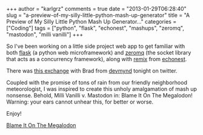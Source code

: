 +++
author = "karlgrz"
comments = true
date = "2013-01-29T06:28:40"
slug = "a-preview-of-my-silly-little-python-mash-up-generator"
title = "A Preview of My Silly Little Python Mash Up Generator..."
categories =  ["Coding"]
tags = ["python", "flask", "echonest", "mashups", "zeromq", "mastodon", "milli vanilli"]
+++

So I've been working on a little side project web app to get familiar with both [flask](http://flask.pocoo.org/) (a python web microframework) and [zeromq](http://www.zeromq.org) (the socket library that acts as a concurrency framework), along with [remix](http://echonest.github.com/remix/) from [echonest](http://the.echonest.com/).

There was [this exchange](https://twitter.com/karl_grz/status/296127411567869952) with Brad from [devmynd](http://www.devmynd.com/) tonight on twitter.

Coupled with the promise of tons of rain from our friendly neighborhood meteorologist, I was inspired to create this unholy amalgamation of mash up nonsense. Behold, Milli Vanilli v. Mastodon in: Blame It On The Megalodon! Warning: your ears cannot unhear this, for better or worse.

Enjoy!

[Blame It On The Megalodon](https://www.dropbox.com/s/dfkyvmofgnqz4xs/BlameItOnTheMegalodon.mp3?dl=1)
